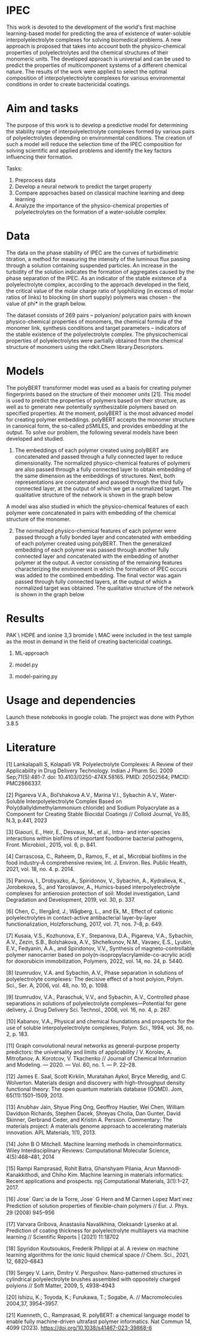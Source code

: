 # IPEC

This work is devoted to the development of the world's first machine learning-based model for predicting the area of existence of water-soluble interpolyelectrolyte complexes for solving biomedical problems. A new approach is proposed that takes into account both the physico-chemical properties of polyelectrolytes and the chemical structures of their monomeric units. The developed approach is universal and can be used to predict the properties of multicomponent systems of a different chemical nature. The results of the work were applied to select the optimal composition of interpolyelectrolyte complexes for various environmental conditions in order to create bactericidal coatings.

# Aim and tasks
The purpose of this work is to develop a predictive model for determining the stability range of interpolyelectrolyte complexes formed by various pairs of polyelectrolytes depending on environmental conditions. The creation of such a model will reduce the selection time of the IPEC composition for solving scientific and applied problems and identify the key factors influencing their formation.

Tasks:
1. Preprocess data
2. Develop a neural network to predict the target property 
3. Compare approaches based on classical machine learning and deep learning
4. Analyze the importance of the physico-chemical properties of polyelectrolytes on the formation of a water-soluble complex

# Data
The data on the phase stability of IPEC are the curves of turbidimetric titration, a method for measuring the intensity of the luminous flux passing through a solution containing suspended particles. An increase in the turbidity of the solution indicates the formation of aggregates caused by the phase separation of the IPEC. As an indicator of the stable existence of a polyelectrolyte complex, according to the approach developed in the field, the critical value of the molar charge ratio of lyophilizing (in excess of molar ratios of links) to blocking (in short supply) polymers was chosen  - the value of phi* in the graph below.

The dataset consists of 269 pairs – polyanion/ polycation pairs with known physico-chemical properties of monomers, the chemical formula of the monomer link, synthesis conditions and target parameters – indicators of the stable existence of the polyelectrolyte complex.  The physicochemical properties of polyelectrolytes were partially obtained from the chemical structure of monomers using the rdkit.Chem library.Descriptors.

# Models
The polyBERT transformer model was used as a basis for creating polymer fingerprints based on the structure of their monomer units [21]. This model is used to predict the properties of polymers based on their structure, as well as to generate new potentially synthesizable polymers based on specified properties. At the moment, polyBERT is the most advanced model for creating polymer embeddings. polyBERT accepts the monomer structure in canonical form, the so-called pSMILES, and provides embedding at the output.
To solve our problem, the following several models have been developed and studied.

1) The embeddings of each polymer created using polyBERT are concatenated and passed through a fully connected layer to reduce dimensionality. The normalized physico-chemical features of polymers are also passed through a fully connected layer to obtain embedding of the same dimension as the embeddings of structures. Next, both representations are concatenated and passed through the third fully connected layer, at the output of which we get a normalized target.
The qualitative structure of the network is shown in the graph below

A model was also studied in which the physico-chemical features of each polymer were concatenated in pairs with embedding of the chemical structure of the monomer.

2) The normalized physico-chemical features of each polymer were passed through a fully bonded layer and concatenated with embedding of each polymer created using polyBERT. Then the generalized embedding of each polymer was passed through another fully connected layer and concatenated with the embedding of another polymer at the output. A vector consisting of the remaining features characterizing the environment in which the formation of IPEC occurs was added to the combined embedding. The final vector was again passed through fully connected layers, at the output of which a normalized target was obtained. The qualitative structure of the network is shown in the graph below

# Results
PAK \ HDPE and ionine 3,3 bromide \ MAC were included in the test sample as the most in demand in the field of creating bactericidal coatings.

1) ML-approach

2) model.py

3) model-pairing.py

# Usage and dependencies

Launch these notebooks in google colab.
The project was done with Python 3.8.5

# Literature

[1] Lankalapalli S, Kolapalli VR. Polyelectrolyte Complexes: A Review of their Applicability in Drug Delivery Technology. Indian J Pharm Sci. 2009 Sep;71(5):481-7. doi: 10.4103/0250-474X.58165. PMID: 20502564; PMCID: PMC2866337.

[2] Pigareva V.A., Bol’shakova A.V., Marina V.I., Sybachin A.V., Water-Soluble Interpolyelectrolyte Complex Based on Poly(diallyldimethylammonium chloride) and Sodium Polyacrylate as a Component for Creating Stable Biocidal Coatings // Colloid Journal, Vo.85, N.3, p.441, 2023

[3] Giaouri, E., Heir, E., Desvaux, M., et al., Intra- and inter-species interactions within biofilms of important foodborne bacterial pathogens, Front. Microbiol., 2015, vol. 6, p. 841.

[4] Carrascosa, C., Raheem, D., Ramos, F., et al., Microbial biofilms in the food industry-A comprehensive review, Int. J. Environ. Res. Public Health, 2021, vol. 18, no. 4. p. 2014.

[5] Panova, I., Drobyazko, A., Spiridonov, V., Sybachin, A., Kydralieva, K., Jorobekova, S., and Yaroslavov, A., Humics-based interpolyelectrolyte complexes for antierosion protection of soil: Model investigation, Land Degradation and Development, 2019, vol. 30, p. 337.

[6] Chen, C., Illergård, J., Wågberg, L., and Ek, M., Effect of cationic polyelectrolytes in contact-active antibacterial layer-by-layer functionalization, Holzforschung, 2017, vol. 71, nos. 7–8, p. 649.

[7] Kusaia, V.S., Kozhunova, E.Y., Stepanova, D.A., Pigareva, V.A., Sybachin, A.V., Zezin, S.B., Bolshakova, A.V., Shchelkunov, N.M., Vavaev, E.S., Lyubin, E.V., Fedyanin, A.A., and Spiridonov, V.V., Synthesis of magneto-controllable polymer nanocarrier based on poly(n-isopropylacrylamide-co-acrylic acid) for doxorubicin immobilization, Polymers, 2022, vol. 14, no. 24, p. 5440.

[8] Izumrudov, V.A. and Sybachin, A.V., Phase separation in solutions of polyelectrolyte complexes: The decisive effect of a host polyion, Polym. Sci., Ser. A, 2006, vol. 48, no. 10, p. 1098.

[9] Izumrudov, V.A., Paraschuk, V.V., and Sybachin, A.V., Controlled phase separations in solutions of polyelectrolyte complexes—Potential for gene delivery, J. Drug Delivery Sci. Technol., 2006, vol. 16, no. 4, p. 267.

[10] Kabanov, V.A., Physical and chemical foundations and prospects for the use of soluble interpolyelectrolyte complexes, Polym. Sci., 1994, vol. 36, no. 2, p. 183.

[11] Graph convolutional neural networks as general-purpose property predictors: the universality and limits of applicability / V. Korolev, A. Mitrofanov, A. Korotcov, V. Tkachenko // Journal of Chemical Information and Modeling. — 2020. — Vol. 60, no. 1. — P. 22–28.

[12] James E. Saal, Scott Kirklin, Muratahan Aykol, Bryce Meredig, and C. Wolverton. Materials design and discovery with high-throughput density functional theory: The open quantum materials database (OQMD). Jom, 65(11):1501–1509, 2013.

[13] Anubhav Jain, Shyue Ping Ong, Geoffroy Hautier, Wei Chen, William Davidson Richards, Stephen Dacek, Shreyas Cholia, Dan Gunter, David Skinner, Gerbrand Ceder, and Kristin A. Persson. Commentary: The materials project: A materials genome approach to accelerating materials innovation. APL Materials, 1(1), 2013.

[14] John B O Mitchell. Machine learning methods in chemoinformatics. Wiley Interdisciplinary Reviews: Computational Molecular Science, 4(5):468–481, 2014

[15] Rampi Ramprasad, Rohit Batra, Ghanshyam Pilania, Arun Mannodi-Kanakkithodi, and Chiho Kim. Machine learning in materials informatics: Recent applications and prospects. npj Computational Materials, 3(1):1–27, 2017.

[16] Jose´ Garc´ıa de la Torre, Jose´ G Hern and M Carmen Lopez Mart´ınez Prediction of solution properties of ﬂexible-chain polymers // Eur. J. Phys. 29 (2008) 945–956 

[17] Varvara Gribova, Anastasiia Navalikhina, Oleksandr Lysenko at al. Prediction of coating thickness for polyelectrolyte multilayers via machine learning // Scientific Reports | (2021) 11:18702

[18] Spyridon Koutsoukos, Frederik Philippi at al. A review on machine learning algorithms for the ionic liquid chemical space // Chem. Sci., 2021, 12, 6820–6843

[19] Sergey V. Larin, Dmitry V. Pergushov. Nano-patterned structures in cylindrical polyelectrolyte brushes assembled with oppositely charged polyions // Soft Matter, 2009, 5, 4938–4943 

[20]  Ishizu, K.; Toyoda, K.; Furukawa, T.; Sogabe, A. // Macromolecules 2004,37, 3954–3957.

[21] Kuenneth, C., Ramprasad, R. polyBERT: a chemical language model to enable fully machine-driven ultrafast polymer informatics. Nat Commun 14, 4099 (2023). https://doi.org/10.1038/s41467-023-39868-6
